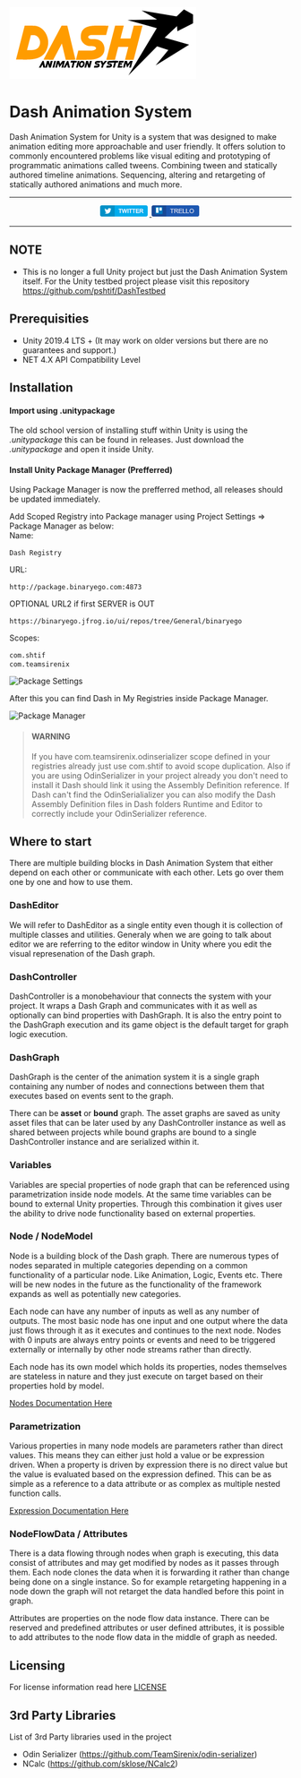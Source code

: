 ![Dash Logo](./images/dash.png)

# Dash Animation System
Dash Animation System for Unity is a system that was designed to make animation editing more approachable and user friendly. It offers solution to commonly encountered problems like visual editing and prototyping of programmatic animations called tweens. Combining tween and statically authored timeline animations. Sequencing, altering and retargeting of statically authored animations and much more.

<hr>
<p align="center">	
	<a href="https://twitter.com/sHTiF">
		<img src="Documentation/images/Twitter_Button.png" alt="sHTiF Twitter">
	</a>
	<a href="https://trello.com/b/TkNujmEq/dash">
		<img src="Documentation/images/Trello_Button.png" alt="Dash Trello">
	</a>
</p>
<hr>

## NOTE
* This is no longer a full Unity project but just the Dash Animation System itself. For the Unity testbed project please visit this repository https://github.com/pshtif/DashTestbed

## Prerequisities

* Unity 2019.4 LTS + (It may work on older versions but there are no guarantees and support.)
* NET 4.X API Compatibility Level

## Installation

#### Import using .unitypackage 

The old school version of installing stuff within Unity is using the _.unitypackage_ this can be found in releases. Just download the _.unitypackage_ and open it inside Unity.

#### Install Unity Package Manager (Prefferred)

Using Package Manager is now the prefferred method, all releases should be updated immediately.

Add Scoped Registry into Package manager using Project Settings => Package Manager as below:  
Name:  
```
Dash Registry
```  
URL:  
```
http://package.binaryego.com:4873
```  
OPTIONAL URL2 if first SERVER is OUT 
```
https://binaryego.jfrog.io/ui/repos/tree/General/binaryego
```  
Scopes:  
```
com.shtif
com.teamsirenix
```

![Package Settings](https://i.imgur.com/Ln5ulBe.png)

After this you can find Dash in My Registries inside Package Manager.

![Package Manager](https://i.imgur.com/B0sJD6n.png)

> #### WARNING
> If you have com.teamsirenix.odinserializer scope defined in your registries already just use com.shtif to avoid scope duplication.
> Also if you are using OdinSerializer in your project already you don't need to install it Dash should link it using the Assembly Definition reference. If Dash can't find the OdinSerialializer you can also modify the Dash Assembly Definition files in Dash folders Runtime and Editor to correctly include your OdinSerializer reference.


## Where to start

There are multiple building blocks in Dash Animation System that either depend on each other or communicate with each other. Lets go over them one by one and how to use them.

### DashEditor

We will refer to DashEditor as a single entity even though it is collection of multiple classes and utilities. Generaly when we are going to talk about editor we are referring to the editor window in Unity where you edit the visual represenation of the Dash graph.

### DashController

DashController is a monobehaviour that connects the system with your project. It wraps a Dash Graph and communicates with it as well as optionally can bind properties with DashGraph. It is also the entry point to the DashGraph execution and its game object is the default target for graph logic execution.

### DashGraph

DashGraph is the center of the animation system it is a single graph containing any number of nodes and connections between them that executes based on events sent to the graph.

There can be **asset** or **bound** graph. The asset graphs are saved as unity asset files that can be later used by any DashController instance as well as shared between projects while bound graphs are bound to a single DashController instance and are serialized within it.

### Variables

Variables are special properties of node graph that can be referenced using parametrization inside node models. At the same time variables can be bound to external Unity properties. Through this combination it gives user the ability to drive node functionality based on external properties.

### Node / NodeModel

Node is a building block of the Dash graph. There are numerous types of nodes separated in multiple categories depending on a common functionality of a particular node. Like Animation, Logic, Events etc. There will be new nodes in the future as the functionality of the framework expands as well as potentially new categories.

Each node can have any number of inputs as well as any number of outputs. The most basic node has one input and one output where the data just flows through it as it executes and continues to the next node. Nodes with 0 inputs are always entry points or events and need to be triggered externally or internally by other node streams rather than directly.

Each node has its own model which holds its properties, nodes themselves are stateless in nature and they just execute on target based on their properties hold by model.

[Nodes Documentation Here](./Nodes.md)

### Parametrization

Various properties in many node models are parameters rather than direct values. This means they can either just hold a value or be expression driven. When a property is driven by expression there is no direct value but the value is evaluated based on the expression defined. This can be as simple as a reference to a data attribute or as complex as multiple nested function calls.

[Expression Documentation Here](./Expression.md)

### NodeFlowData / Attributes

There is a data flowing through nodes when graph is executing, this data consist of attributes and may get modified by nodes as it passes through them. Each node clones the data when it is forwarding it rather than change being done on a single instance. So for example retargeting happening in a node down the graph will not retarget the data handled before this point in graph.

Attributes are properties on the node flow data instance. There can be reserved and predefined attributes or user defined attributes, it is possible to add attributes to the node flow data in the middle of graph as needed.

## Licensing

For license information read here [LICENSE](../LICENSE.md)

## 3rd Party Libraries

List of 3rd Party libraries used in the project

* Odin Serializer (https://github.com/TeamSirenix/odin-serializer)
* NCalc (https://github.com/sklose/NCalc2) 
